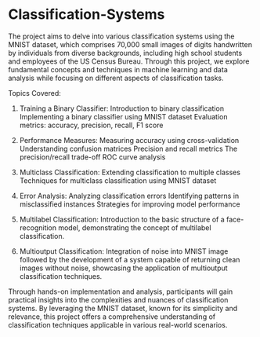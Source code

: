# Classification-Systems
The project aims to delve into various classification systems using the MNIST dataset, which comprises 70,000 small images of digits handwritten by individuals from diverse backgrounds, including high school students and employees of the US Census Bureau. Through this project, we explore fundamental concepts and techniques in machine learning and data analysis while focusing on different aspects of classification tasks.

Topics Covered:

1. Training a Binary Classifier:
Introduction to binary classification
Implementing a binary classifier using MNIST dataset
Evaluation metrics: accuracy, precision, recall, F1 score

2. Performance Measures:
Measuring accuracy using cross-validation
Understanding confusion matrices
Precision and recall metrics
The precision/recall trade-off
ROC curve analysis

3. Multiclass Classification:
Extending classification to multiple classes
Techniques for multiclass classification using MNIST dataset

4. Error Analysis:
Analyzing classification errors
Identifying patterns in misclassified instances
Strategies for improving model performance

5. Multilabel Classification:
Introduction to the basic structure of a face-recognition model, demonstrating the concept of multilabel classification.

6. Multioutput Classification:
Integration of noise into MNIST image followed by the development of a system capable of returning clean images without noise, showcasing the application of multioutput classification techniques.

Through hands-on implementation and analysis, participants will gain practical insights into the complexities and nuances of classification systems. By leveraging the MNIST dataset, known for its simplicity and relevance, this project offers a comprehensive understanding of classification techniques applicable in various real-world scenarios.
